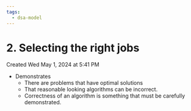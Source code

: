 ```yaml
---
tags:
  - dsa-model
---
```

# 2. Selecting the right jobs
Created Wed May 1, 2024 at 5:41 PM

- Demonstrates
	- There are problems that have optimal solutions
	- That reasonable looking algorithms can be incorrect.
	- Correctness of an algorithm is something that must be carefully demonstrated.
